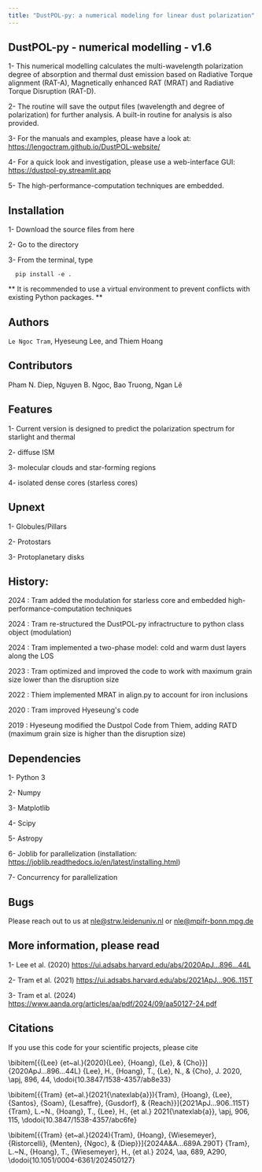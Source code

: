 ```yaml
---
title: "DustPOL-py: a numerical modeling for linear dust polarization"
---
```


## DustPOL-py - numerical modelling - v1.6
1- This numerical modelling calculates the multi-wavelength polarization degree of absorption and thermal dust emission 
based on Radiative Torque alignment (RAT-A), Magnetically enhanced RAT (MRAT) and Radiative Torque Disruption (RAT-D).

2- The routine will save the output files (wavelength and degree of polarization) for further analysis. A built-in routine for analysis is also provided.

3- For the manuals and examples, please have a look at: <https://lengoctram.github.io/DustPOL-website/>

4- For a quick look and investigation, please use a web-interface GUI: <https://dustpol-py.streamlit.app>

5- The high-performance-computation techniques are embedded.

## Installation

1- Download the source files from here

2- Go to the directory

3- From the terminal, type
 
      pip install -e .

** It is recommended to use a virtual environment to prevent conflicts with existing Python packages. **

## Authors
```Le Ngoc Tram```, Hyeseung Lee, and Thiem Hoang

## Contributors
Pham N. Diep, Nguyen B. Ngoc, Bao Truong, Ngan Lê

## Features
1- Current version is designed to predict the polarization spectrum for starlight and thermal

2- diffuse ISM 

3- molecular clouds and star-forming regions

4- isolated dense cores (starless cores)

## Upnext
1- Globules/Pillars

2- Protostars

3- Protoplanetary disks

## History:
2024   : Tram added the modulation for starless core and embedded high-performance-computation techniques

2024   : Tram re-structured the DustPOL-py infractructure to python class object (modulation)

2024   : Tram implemented a two-phase model: cold and warm dust layers along the LOS

2023   : Tram optimized and improved the code to work with maximum grain size lower than the disruption size

2022   : Thiem implemented MRAT in align.py to account for iron inclusions

2020   : Tram improved Hyeseung's code

2019   : Hyeseung modified the Dustpol Code from Thiem, adding RATD (maximum grain size is higher than the disruption size)

## Dependencies

1- Python 3

2- Numpy

3- Matplotlib

4- Scipy

5- Astropy

6- Joblib for parallelization (installation: https://joblib.readthedocs.io/en/latest/installing.html)

7- Concurrency for parallelization

## Bugs
Please reach out to us at <nle@strw.leidenuniv.nl> or <nle@mpifr-bonn.mpg.de>

## More information, please read

1- Lee et al. (2020) <https://ui.adsabs.harvard.edu/abs/2020ApJ...896...44L>

2- Tram et al. (2021) <https://ui.adsabs.harvard.edu/abs/2021ApJ...906..115T>

3- Tram et al. (2024) <https://www.aanda.org/articles/aa/pdf/2024/09/aa50127-24.pdf>

## Citations
If you use this code for your scientific projects, please cite

\bibitem[{{Lee} {et~al.}(2020){Lee}, {Hoang}, {Le}, \& {Cho}}]{2020ApJ...896...44L}
{Lee}, H., {Hoang}, T., {Le}, N., \& {Cho}, J. 2020, \apj, 896, 44,
  \dodoi{10.3847/1538-4357/ab8e33}

\bibitem[{{Tram} {et~al.}(2021{\natexlab{a}}){Tram}, {Hoang}, {Lee}, {Santos}, {Soam}, {Lesaffre}, {Gusdorf}, \& {Reach}}]{2021ApJ...906..115T}
{Tram}, L.~N., {Hoang}, T., {Lee}, H., {et al.} 2021{\natexlab{a}}, \apj, 906,
  115, \dodoi{10.3847/1538-4357/abc6fe}
  
\bibitem[{{Tram} {et~al.}(2024){Tram}, {Hoang}, {Wiesemeyer}, {Ristorcelli}, {Menten}, {Ngoc}, \& {Diep}}]{2024A&A...689A.290T}
{Tram}, L.~N., {Hoang}, T., {Wiesemeyer}, H., {et al.} 2024, \aa, 689, A290, \dodoi{10.1051/0004-6361/202450127}

